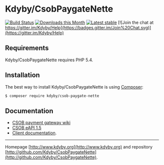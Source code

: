 Kdyby/CsobPaygateNette
======

[![Build Status](https://travis-ci.org/Kdyby/CsobPaygateNette.svg?branch=master)](https://travis-ci.org/Kdyby/CsobPaygateNette)
[![Downloads this Month](https://img.shields.io/packagist/dm/kdyby/csob-paygate-nette.svg)](https://packagist.org/packages/kdyby/csob-paygate-nette)
[![Latest stable](https://img.shields.io/packagist/v/kdyby/csob-paygate-nette.svg)](https://packagist.org/packages/kdyby/csob-paygate-nette)
[![Join the chat at https://gitter.im/Kdyby/Help](https://badges.gitter.im/Join%20Chat.svg)](https://gitter.im/Kdyby/Help)


Requirements
------------

Kdyby/CsobPaygateNette requires PHP 5.4.


Installation
------------

The best way to install Kdyby/CsobPaygateNette is using  [Composer](http://getcomposer.org/):

```sh
$ composer require kdyby/csob-paygate-nette
```


Documentation
------------

- [CSOB payment gateway wiki](https://github.com/csob/paymentgateway/wiki)
- [CSOB eAPI 1.5](https://github.com/csob/paymentgateway/wiki/eAPI-1.5)
- [Client documentation](https://github.com/Kdyby/CsobPaygateNette/blob/master/docs/en/index.md).


-----

Homepage [http://www.kdyby.org](http://www.kdyby.org) and repository [http://github.com/Kdyby/CsobPaygateNette](http://github.com/Kdyby/CsobPaygateNette).
